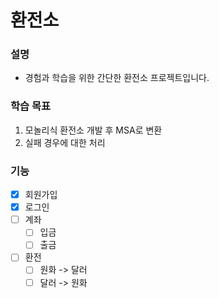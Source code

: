 # 환전소
### 설명
- 경험과 학습을 위한 간단한 환전소 프로젝트입니다.
### 학습 목표
1. 모놀리식 환전소 개발 후 MSA로 변환
2. 실패 경우에 대한 처리
### 기능
- [x] 회원가입
- [x] 로그인
- [ ] 계좌
  - [ ] 입금
  - [ ] 출금
- [ ] 환전
  - [ ] 원화 -> 달러
  - [ ] 달러 -> 원화